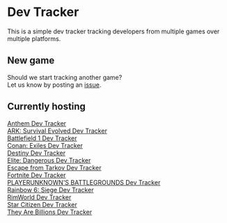 # Dev Tracker
This is a simple dev tracker tracking developers from multiple games over multiple platforms.

## New game
Should we start tracking another game?  
Let us know by posting an [issue](https://github.com/post-tracker/site/issues/new).

## Currently hosting

[Anthem Dev Tracker](https://developertracker.com/anthem/)  
[ARK: Survival Evolved Dev Tracker](https://arkdevtracker.com)  
[Battlefield 1 Dev Tracker](https://battlefielddevtracker.com)  
[Conan: Exiles Dev Tracker](https://conandevtracker.com)  
[Destiny Dev Tracker](https://destinydevtracker.com)  
[Elite: Dangerous Dev Tracker](https://elitedevtracker.com)  
[Escape from Tarkov Dev Tracker](https://developertracker.com/escape-from-tarkov/)  
[Fortnite Dev Tracker](https://developertracker.com/fortnite/)  
[PLAYERUNKNOWN'S BATTLEGROUNDS Dev Tracker](https://pubgdevtracker.com)  
[Rainbow 6: Siege Dev Tracker](https://developertracker.com/rainbow6/)  
[RimWorld Dev Tracker](https://rimworlddevtracker.com)  
[Star Citizen Dev Tracker](https://developertracker.com/star-citizen/)  
[They Are Billions Dev Tracker](https://rimworlddevtracker.com/tab/)  
